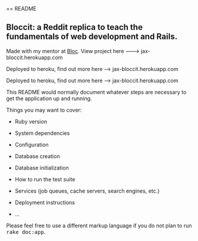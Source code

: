 == README

## Bloccit: a Reddit replica to teach the fundamentals of web development and Rails.

Made with my mentor at [Bloc](http://bloc.io).
View project here ---> jax-bloccit.herokuapp.com


Deployed to heroku, find out more here --> jax-bloccit.herokuapp.com

Deployed to heroku, find out more here --> jax-bloccit.herokuapp.com

This README would normally document whatever steps are necessary to get the
application up and running.

Things you may want to cover:

* Ruby version

* System dependencies

* Configuration

* Database creation

* Database initialization

* How to run the test suite

* Services (job queues, cache servers, search engines, etc.)

* Deployment instructions

* ...


Please feel free to use a different markup language if you do not plan to run
<tt>rake doc:app</tt>.
